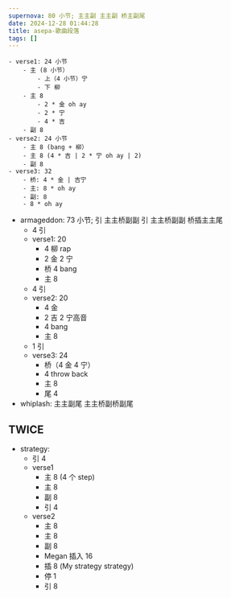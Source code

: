 ```yaml
---
supernova: 80 小节; 主主副 主主副 桥主副尾
date: 2024-12-28 01:44:28
title: asepa-歌曲段落
tags: []
---
```

    - verse1: 24 小节
        - 主 (8 小节）
            - 上（4 小节）宁
            - 下 柳
        - 主 8
            - 2 * 金 oh ay
            - 2 * 宁
            - 4 * 吉
        - 副 8
    - verse2: 24 小节
        - 主 8 (bang + 柳）
        - 主 8 (4 * 吉 | 2 * 宁 oh ay | 2)
        - 副 8
    - verse3: 32
        - 桥: 4 * 金 | 吉宁
        - 主: 8 * oh ay
        - 副: 8
        - 8 * oh ay
- armageddon: 73 小节; 引 主主桥副副 引 主主桥副副 桥插主主尾
    - 4 引
    - verse1: 20
        - 4 柳 rap
        - 2 金 2 宁
        - 桥 4 bang
        - 主 8
    - 4 引
    - verse2: 20
        - 4 金
        - 2 吉 2 宁高音
        - 4 bang
        - 主 8
    - 1 引
    - verse3: 24
        - 桥（4 金 4 宁）
        - 4 throw back
        - 主 8
        - 尾 4
- whiplash: 主主副尾 主主桥副桥副尾

## TWICE

- strategy: 
    - 引 4
    - verse1
        - 主 8 (4 个 step)
        - 主 8
        - 副 8
        - 引 4
    - verse2
        - 主 8
        - 主 8
        - 副 8
        - Megan 插入 16
        - 插 8 (My strategy strategy)
        - 停 1
        - 引 8

